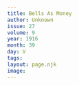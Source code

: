 ```yaml
---
title: Bells As Money
author: Unknown
issue: 27
volume: 9
year: 1916
month: 39
day: V
tags:
layout: page.njk
image:
---
```

